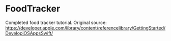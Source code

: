 # FoodTracker
Completed food tracker tutorial.
Original source: https://developer.apple.com/library/content/referencelibrary/GettingStarted/DevelopiOSAppsSwift/
